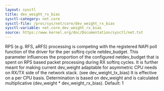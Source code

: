 ```yaml
---
layout: sysctl
title: dev_weight_rx_bias
sysctl-category: net.core
sysctl-file: /proc/sys/net/core/dev_weight_rx_bias
sysctl-variable: net.core.dev_weight_rx_bias
source: https://www.kernel.org/doc/Documentation/sysctl/net.txt
---
```


RPS (e.g. RFS, aRFS) processing is competing with the registered NAPI poll function
of the driver for the per softirq cycle netdev_budget. This parameter influences
the proportion of the configured netdev_budget that is spent on RPS based packet
processing during RX softirq cycles. It is further meant for making current
dev_weight adaptable for asymmetric CPU needs on RX/TX side of the network stack.
(see dev_weight_tx_bias) It is effective on a per CPU basis. Determination is based
on dev_weight and is calculated multiplicative (dev_weight * dev_weight_rx_bias).
Default: 1

